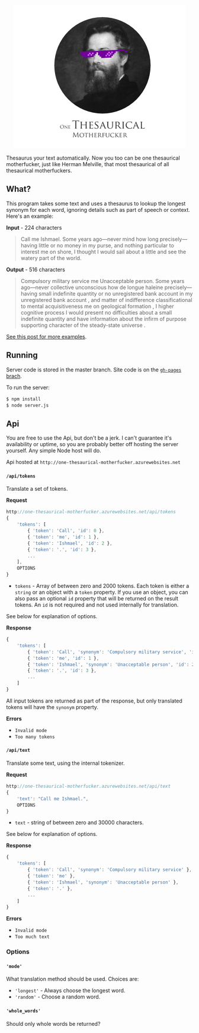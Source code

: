 <div align="center" >
    <img src="https://raw.githubusercontent.com/mattbierner/one-thesaurical-motherfucker/master/documentation/logo.png" alt="One Thesaurical Motherfucker" />
</div>

Thesaurus your text automatically. Now you too can be one thesaurical motherfucker, just like Herman Melville, that most thesaurical of all thesaurical motherfuckers.

## What?
This program takes some text and uses a thesaurus to lookup the longest synonym for each word, ignoring details such as part of speech or context. Here's an example:

**Input** - 224 characters
> Call me Ishmael. Some years ago—never mind how long precisely—having little or no money in my purse, and nothing particular to interest me on shore, I thought I would sail about a little and see the watery part of the world.

**Output** - 516 characters
> Compulsory military service me Unacceptable person. Some years ago—never collective unconscious how de longue haleine precisely—having small indefinite quantity or no unregistered bank account in my unregistered bank account , and matter of indifference classificational to mental acquisitiveness me on geological formation , I higher cognitive process I would present no difficulties about a small indefinite quantity and have information about the infirm of purpose supporting character of the steady-state universe .

[See this post for more examples](http://blog.mattbierner.com/one-thesaurical-motherfucker/).

## Running
Server code is stored in the master branch. Site code is on the [`gh-pages` brach](https://github.com/mattbierner/one-thesaurical-motherfucker/tree/gh-pages).

To run the server:

```bash
$ npm install
$ node server.js
```

## Api
You are free to use the Api, but don't be a jerk. I can't guarantee it's availability or uptime, so you are probably better off hosting the server yourself. Any simple Node host will do.

Api hosted at `http://one-thesaurical-motherfucker.azurewebsites.net`

#### `/api/tokens`
Translate a set of tokens.

**Request**
```js
http://one-thesaurical-motherfucker.azurewebsites.net/api/tokens
{
    'tokens': [
        { 'token': 'Call', 'id': 0 },
        { 'token': 'me', 'id': 1 },
        { 'token': 'Ishmael', 'id': 2 },
        { 'token': '.', 'id': 3 },
        ...
    ],
    OPTIONS
}
```

- `tokens` - Array of between zero and 2000 tokens. Each token is either a `string` or an object with a `token` property. If you use an object, you can also pass an optional `id` property that will be returned on the result tokens. An `id` is not required and not used internally for translation.

See below for explanation of options.

**Response**
```js
{
    'tokens': [
        { 'token': 'Call', 'synonym': 'Compulsory military service', 'id': 0 },
        { 'token': 'me', 'id': 1 },
        { 'token': 'Ishmael', 'synonym': 'Unacceptable person', 'id': 2 },
        { 'token': '.', 'id': 3 },
        ...
    ]
}
```

All input tokens are returned as part of the response, but only translated tokens will have the `synonym` property.

**Errors**
- `Invalid mode`
- `Too many tokens`


#### `/api/text`
Translate some text, using the internal tokenizer. 

**Request**
```js
http://one-thesaurical-motherfucker.azurewebsites.net/api/text
{
    'text': "Call me Ishmael.",
    OPTIONS
}
```

- `text` - string of between zero and 30000 characters. 

See below for explanation of options.

**Response**
```js
{
    'tokens': [
        { 'token': 'Call', 'synonym': 'Compulsory military service' },
        { 'token': 'me' },
        { 'token': 'Ishmael', 'synonym': 'Unacceptable person' },
        { 'token': '.' },
        ...
    ]
}
```

**Errors**
- `Invalid mode`
- `Too much text`


### Options

#### `'mode'`
What translation method should be used. Choices are:

- `'longest'` - Always choose the longest word.
- `'random'` - Choose a random word.

#### `'whole_words'`
Should only whole words be returned? 
